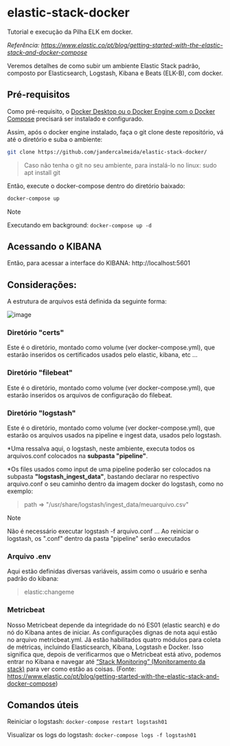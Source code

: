 # elastic-stack-docker
Tutorial e execução da Pilha ELK em docker.

*Referência: https://www.elastic.co/pt/blog/getting-started-with-the-elastic-stack-and-docker-compose*

Veremos detalhes de como subir um ambiente Elastic Stack padrão, composto por Elasticsearch, Logstash, Kibana e Beats (ELK-B), com docker.


## Pré-requisitos
Como pré-requisito, o [Docker Desktop ou o Docker Engine com o Docker Compose](https://docs.docker.com/get-docker/) precisará ser instalado e configurado.


Assim, após o docker engine instalado, faça o git clone deste repositório, vá até o diretório e suba o ambiente:
```bash
git clone https://github.com/jandercalmeida/elastic-stack-docker/
```
> Caso não tenha o git no seu ambiente, para instalá-lo no linux: sudo apt install git


Então, execute o docker-compose dentro do diretório baixado:
```bash
docker-compose up
```
> [!NOTE]
> Executando em background:
> ```docker-compose up -d```


## Acessando o KIBANA
Então, para acessar a interface do KIBANA:
http://localhost:5601


## Considerações:
A estrutura de arquivos está definida da seguinte forma:

![image](https://github.com/user-attachments/assets/f15117ef-3336-477a-adbf-0cd2b22288c8)

### Diretório "certs"
Este é o diretório, montado como volume (ver docker-compose.yml), que estarão inseridos os certificados usados pelo elastic, kibana, etc ...



### Diretório "filebeat"
Este é o diretório, montado como volume (ver docker-compose.yml), que estarão inseridos os arquivos de configuração do filebeat.



### Diretório "logstash"
Este é o diretório, montado como volume (ver docker-compose.yml), que estarão os arquivos usados na pipeline e ingest data, usados pelo logstash.

*Uma ressalva aqui, o logstash, neste ambiente, executa todos os arquivos.conf colocados na **subpasta "pipeline"**.

*Os files usados como input de uma pipeline poderão ser colocados na subpasta **"logstash_ingest_data"**, bastando declarar no respectivo arquivo.conf o seu caminho dentro da imagem docker do logstash, como no exemplo:

> path => "/usr/share/logstash/ingest_data/meuarquivo.csv"

> [!NOTE]
> Não é necessário executar logstash -f arquivo.conf ...
> Ao reiniciar o logstash, os ".conf" dentro da pasta "pipeline" serão executados


### Arquivo .env
Aqui estão definidas diversas variáveis, assim como o usuário e senha padrão do kibana: 
> elastic:changeme

### Metricbeat
Nosso Metricbeat depende da integridade do nó ES01 (elastic search) e do nó do Kibana antes de iniciar. As configurações dignas de nota aqui estão no arquivo metricbeat.yml. Já estão habilitados quatro módulos para coleta de métricas, incluindo Elasticsearch, Kibana, Logstash e Docker. 
Isso significa que, depois de verificarmos que o Metricbeat está ativo, podemos entrar no Kibana e navegar até [“Stack Monitoring” (Monitoramento da stack)](http://localhost:5601/app/monitoring) para ver como estão as coisas. (Fonte: https://www.elastic.co/pt/blog/getting-started-with-the-elastic-stack-and-docker-compose)



## Comandos úteis

Reiniciar o logstash:
```docker-compose restart logstash01```

Visualizar os logs do logstash:
```docker-compose logs -f logstash01```
